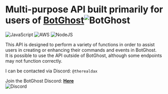 # Multi-purpose API built primarily for users of [BotGhost](https://www.botghost.com)![BotGhost](https://i.imgur.com/UwAaDMK.png)
![JavaScript](https://img.shields.io/badge/javascript-%23323330.svg?style=for-the-badge&logo=javascript&logoColor=%23F7DF1E) ![AWS](https://img.shields.io/badge/AWS-%23FF9900.svg?style=for-the-badge&logo=amazon-aws&logoColor=white) ![NodeJS](https://img.shields.io/badge/node.js-6DA55F?style=for-the-badge&logo=node.js&logoColor=white)  

This API is designed to perform a variety of functions in order to assist users in creating or enhancing their commands and events in BotGhost.  
It is possible to use the API outside of BotGhost, although some endpoints may not function correctly.  

I can be contacted via Discord: `@therealdax`  

Join the BotGhost Discord: [**Here**](https%3A%2F%2Fdiscord.com%2Finvite%2F9UPM6S4xyA)  
![Discord](https://img.shields.io/discord/822426820447567872?logo=discord&label=BotGhost%20Discord&color=blue&link=https%3A%2F%2Fdiscord.com%2Finvite%2F9UPM6S4xyA)



